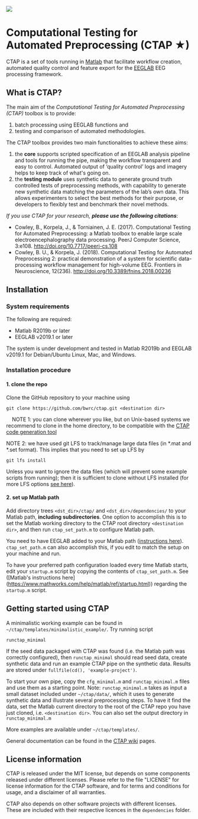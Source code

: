 ![](https://upload.wikimedia.org/wikipedia/commons/thumb/3/34/Red_star.svg/200px-Red_star.svg.png)

# Computational Testing for Automated Preprocessing (CTAP ★)
CTAP is a set of tools running in [Matlab](https://se.mathworks.com/products/matlab.html) that facilitate workflow creation, automated quality control and feature export for the [EEGLAB](https://sccn.ucsd.edu/eeglab/index.php)  EEG processing framework.

## What is CTAP? ##
The main aim of the *Computational Testing for Automated Preprocessing (CTAP)* toolbox is to provide:

1. batch processing using EEGLAB functions and
2. testing and comparison of automated methodologies.

The CTAP toolbox provides two main functionalities to achieve these aims:

1. the **core** supports scripted specification of an EEGLAB analysis pipeline and tools for running the pipe, making the workflow transparent and easy to control. Automated output of ‘quality control’ logs and imagery helps to keep track of what's going on.
2. the **testing module** uses synthetic data to generate ground truth controlled tests of preprocessing methods, with capability to generate new synthetic data matching the parameters of the lab’s own data. This allows experimenters to select the best methods for their purpose, or developers to flexibly test and benchmark their novel methods.

_If you use CTAP for your research, __please use the following citations___:
 * Cowley, B., Korpela, J., & Torniainen, J. E. (2017). Computational Testing for Automated Preprocessing: a Matlab toolbox to enable large scale electroencephalography data processing. PeerJ Computer Science, 3:e108. http://doi.org/10.7717/peerj-cs.108
* Cowley, B. U., & Korpela, J. (2018). Computational Testing for Automated Preprocessing 2: practical demonstration of a system for scientific data-processing workflow management for high-volume EEG. Frontiers in Neuroscience, 12(236). http://doi.org/10.3389/fnins.2018.00236

## Installation ##

### System requirements
The following are required:
* Matlab R2019b or later
* EEGLAB v2019.1 or later

The system is under development and tested in Matlab R2019b and EEGLAB v2019.1 for Debian/Ubuntu Linux, Mac, and Windows.

### Installation procedure

#### 1. clone the repo
Clone the GitHub repository to your machine using

    git clone https://github.com/bwrc/ctap.git <destination dir>
    
NOTE 1: you can clone wherever you like, but on Unix-based systems we recommend to clone in the home directory, to be compatible with the [CTAP code generation tool](https://ruoyanmeng.github.io/ctap/#/)

NOTE 2: we have used git LFS to track/manage large data files (in \*.mat and  \*.set format). This implies that you need to set up LFS by

    git lfs install

Unless you want to ignore the data files (which will prevent some example scripts from running); then it is sufficient to clone without LFS installed (for more LFS options [see here](https://sabicalija.github.io/git-lfs-intro/)).

#### 2. set up Matlab path
Add directory trees `<dst_dir>/ctap/` and `<dst_dir>/dependencies/` to your Matlab path, __including subdirectories__. 
One option to accomplish this is to set the Matlab working directory to the CTAP root directory `<destination dir>`, and then run `ctap_set_path.m` to configure Matlab path.

You need to have EEGLAB added to your Matlab path ([instructions here](https://sccn.ucsd.edu/eeglab/downloadtoolbox.php)). `ctap_set_path.m` can also accomplish this, if you edit to match the setup on your machine and run.

To have your preferred path configuration loaded every time Matlab starts, edit your `startup.m` script by copying the contents of `ctap_set_path.m`. See ([Matlab's instructions here] (https://www.mathworks.com/help/matlab/ref/startup.html)) regarding the `startup.m` script.


## Getting started using CTAP ##
A minimalistic working example can be found in `~/ctap/templates/minimalistic_example/`. Try running script

```
runctap_minimal
```

If the seed data packaged with CTAP was found (i.e. the Matlab path was correctly configured), then `runctap_minimal` should read seed data, create synthetic data and run an example CTAP pipe on the synthetic data. Results are stored under `fullfile(cd(), 'example-project')`.

To start your own pipe, copy the `cfg_minimal.m` and `runctap_minimal.m` files and use them as a starting point. Note: `runctap_minimal.m` takes as input a small dataset included under `~/ctap/data/`, which it uses to generate synthetic data and illustrate several preprocessing steps. To have it find the data, set the Matlab current directory to the root of the CTAP repo you have just cloned, i.e. `<destination dir>`. You can also set the output directory in `runctap_minimal.m`

More examples are available under `~/ctap/templates/`.

General documentation can be found in the [CTAP wiki](https://github.com/hipercog/ctap/wiki) pages.


## License information

CTAP is released under the MIT license, but depends on some components released under different licenses. Please refer to the file "LICENSE" for license information for the CTAP software, and for terms and conditions for usage, and a disclaimer of all warranties.

CTAP also depends on other software projects with different licenses. These are included with their respective licences in the `dependencies` folder.
